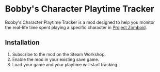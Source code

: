 # Bobby's Character Playtime Tracker

Bobby's Character Playtime Tracker is a mod designed to help you monitor the real-life time spent playing a specific character in [Project Zomboid](https://steamcommunity.com/sharedfiles/filedetails/?id=2553809727).

## Installation

1. Subscribe to the mod on the Steam Workshop.
2. Enable the mod in your existing save game.
3. Load your game and your playtime will start tracking.
